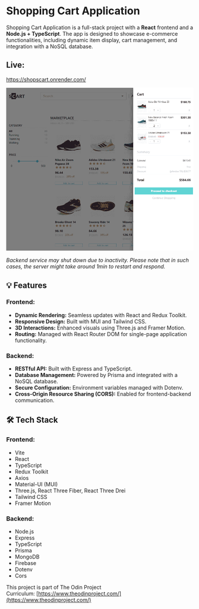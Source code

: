 # Shopping Cart Application

Shopping Cart Application is a full-stack project with a **React** frontend and a **Node.js + TypeScript**. The app is designed to showcase e-commerce functionalities, including dynamic item display, cart management, and integration with a NoSQL database.

## Live:

https://shopscart.onrender.com/

![Preview Image](./frontend/public/scart.png)

_Backend service may shut down due to inactivity. Please note that in such cases, the server might take around 1min to restart and respond._

## 💡 Features

### Frontend:

- **Dynamic Rendering:** Seamless updates with React and Redux Toolkit.
- **Responsive Design:** Built with MUI and Tailwind CSS.
- **3D Interactions:** Enhanced visuals using Three.js and Framer Motion.
- **Routing:** Managed with React Router DOM for single-page application functionality.

### Backend:

- **RESTful API:** Built with Express and TypeScript.
- **Database Management:** Powered by Prisma and integrated with a NoSQL database.
- **Secure Configuration:** Environment variables managed with Dotenv.
- **Cross-Origin Resource Sharing (CORS):** Enabled for frontend-backend communication.

## 🛠️ Tech Stack

### Frontend:

- Vite
- React
- TypeScript
- Redux Toolkit
- Axios
- Material-UI (MUI)
- Three.js, React Three Fiber, React Three Drei
- Tailwind CSS
- Framer Motion

### Backend:

- Node.js
- Express
- TypeScript
- Prisma
- MongoDB
- Firebase
- Dotenv
- Cors

This project is part of The Odin Project Curriculum: [https://www.theodinproject.com/](https://www.theodinproject.com/)
